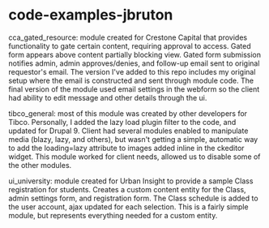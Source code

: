 # code-examples-jbruton

cca_gated_resource:
  module created for Crestone Capital that provides functionality to gate certain content, 
  requiring approval to access. Gated form appears above content partially blocking view. 
  Gated form submission notifies admin, admin approves/denies, and follow-up email sent to
  original requestor's email. The version I've added to this repo includes my original setup 
  where the email is constructed and sent through module code. The final version of the module 
  used email settings in the webform so the client had ability to edit message and other 
  details through the ui.

tibco_general:
  most of this module was created by other developers for Tibco. Personally, I added the lazy 
  load plugin filter to the code, and updated for Drupal 9. Client had several modules enabled 
  to manipulate media (blazy, lazy, and others), but wasn't getting a simple, automatic way 
  to add the loading=lazy attribute to images added inline in the ckeditor widget. This module 
  worked for client needs, allowed us to disable some of the other modules.

ui_university:
  module created for Urban Insight to provide a sample Class registration for students. 
  Creates a custom content entity for the Class, admin settings form, and registration form. 
  The Class schedule is added to the user account, ajax updated for each selection. This is a
  fairly simple module, but represents everything needed for a custom entity.
